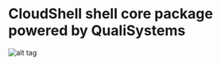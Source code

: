 # CloudShell shell core package powered by QualiSystems
![alt tag](https://travis-ci.org/QualiSystems/cloudshell-networking-cisco.svg)

